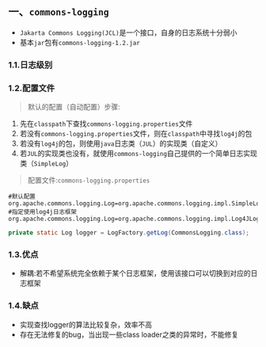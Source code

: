 ## 一、`commons-logging`

- `Jakarta Commons Logging(JCL)`是一个接口，自身的日志系统十分弱小
- 基本`jar`包有`commons-logging-1.2.jar`

### 1.1.日志级别



### 1.2.配置文件

> 默认的配置（自动配置）步骤:

1. 先在`classpath`下查找`commons-logging.properties`文件
2. 若没有`commons-logging.properties`文件，则在`classpath`中寻找`log4j`的包
3. 若没有`log4j`的包，则使用`java`日志类（`JUL`）的实现类（自定义）
4. 若`JUL`的实现类也没有，就使用`commons-logging`自己提供的一个简单日志实现类（`SimpleLog`）

> 配置文件:`commons-logging.properties`

```properties
#默认配置
org.apache.commons.logging.Log=org.apache.commons.logging.impl.SimpleLog
#指定使用log4j日志框架
org.apache.commons.logging.Log=org.apache.commons.logging.impl.Log4JLogger
```

```java
private static Log logger = LogFactory.getLog(CommonsLogging.class);
```



### 1.3.优点

- 解耦:若不希望系统完全依赖于某个日志框架，使用该接口可以切换到对应的日志框架

### 1.4.缺点

- 实现查找logger的算法比较复杂，效率不高
- 存在无法修复的bug，当出现一些class loader之类的异常时，不能修复